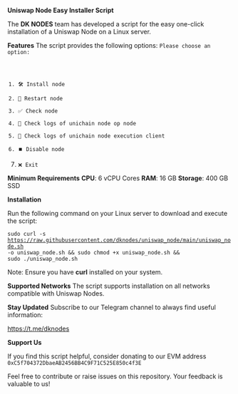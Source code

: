 **Uniswap Node Easy Installer Script**

The **DK NODES** team has developed a script for the easy one-click installation of a Uniswap Node on a Linux server.

**Features**
The script provides the following options:
<code>Please choose an option:

1. 🛠️ Install node
2. 🔄 Restart node
3. ✅ Check node
4. 📄 Check logs of unichain node op node
5. 📄 Check logs of unichain node execution client
6. ⏹️ Disable node
0. ❌ Exit</code>



**Minimum Requirements**
**CPU**: 6 vCPU Cores
**RAM**: 16 GB
**Storage**: 400 GB SSD

**Installation**

Run the following command on your Linux server to download and execute the script:

<code>sudo curl -s https://raw.githubusercontent.com/dknodes/uniswap_node/main/uniswap_node.sh -o uniswap_node.sh && sudo chmod +x uniswap_node.sh && sudo ./uniswap_node.sh</code>

Note: Ensure you have **curl** installed on your system.

**Supported Networks**
The script supports installation on all networks compatible with Uniswap Nodes.

**Stay Updated**
Subscribe to our Telegram channel to always find useful information:

https://t.me/dknodes


**Support Us**

If you find this script helpful, consider donating to our EVM address
<code>0xC5f704372DbaeAB2456BB4C9F71C525E850c4f3E</code>

Feel free to contribute or raise issues on this repository. Your feedback is valuable to us!
